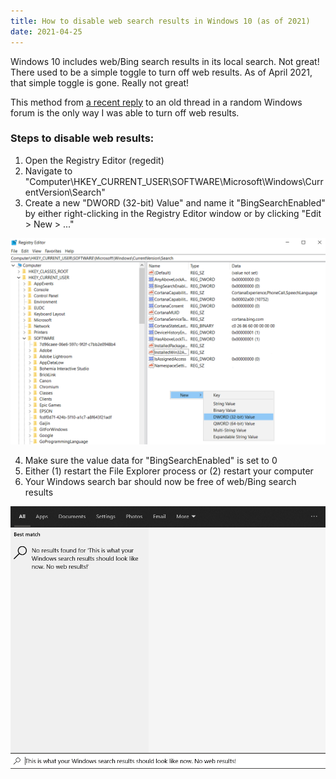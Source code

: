 ```yaml
---
title: How to disable web search results in Windows 10 (as of 2021)
date: 2021-04-25
---
```


Windows 10 includes web/Bing search results in its local search. Not great! There used to be a simple toggle to turn off web results. As of April 2021, that simple toggle is gone. Really not great!

This method from [a recent reply](https://www.tenforums.com/tutorials/25016-turn-off-search-online-include-web-results-windows-10-a-10.html) to an old thread in a random Windows forum is the only way I was able to turn off web results.

### Steps to disable web results:

1. Open the Registry Editor (regedit)
1. Navigate to "Computer\HKEY_CURRENT_USER\SOFTWARE\Microsoft\Windows\CurrentVersion\Search"
1. Create a new "DWORD (32-bit) Value" and name it "BingSearchEnabled" by either right-clicking in the Registry Editor window or by clicking "Edit > New > ..."


![Creating a new DWORD](blog/how-to-disable-windows-10-web-search-results-2021/create-new-dword.png)

<ol start="4">
    <li>Make sure the value data for "BingSearchEnabled" is set to 0</li>
    <li>Either (1) restart the File Explorer process or (2) restart your computer</li>
    <li>Your Windows search bar should now be free of web/Bing search results</li>
</ol>


![No web results in the search bar now](blog/how-to-disable-windows-10-web-search-results-2021/no-web-results.png)
